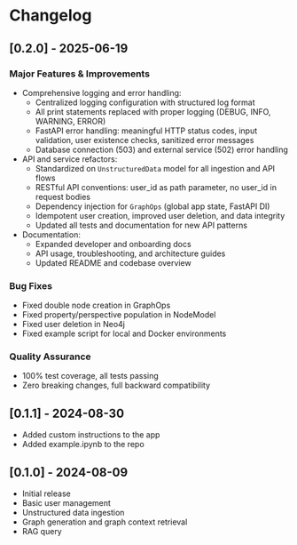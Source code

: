 # Changelog

## [0.2.0] - 2025-06-19

### Major Features & Improvements
- Comprehensive logging and error handling:
  - Centralized logging configuration with structured log format
  - All print statements replaced with proper logging (DEBUG, INFO, WARNING, ERROR)
  - FastAPI error handling: meaningful HTTP status codes, input validation, user existence checks, sanitized error messages
  - Database connection (503) and external service (502) error handling
- API and service refactors:
  - Standardized on `UnstructuredData` model for all ingestion and API flows
  - RESTful API conventions: user_id as path parameter, no user_id in request bodies
  - Dependency injection for `GraphOps` (global app state, FastAPI DI)
  - Idempotent user creation, improved user deletion, and data integrity
  - Updated all tests and documentation for new API patterns
- Documentation:
  - Expanded developer and onboarding docs
  - API usage, troubleshooting, and architecture guides
  - Updated README and codebase overview

### Bug Fixes
- Fixed double node creation in GraphOps
- Fixed property/perspective population in NodeModel
- Fixed user deletion in Neo4j
- Fixed example script for local and Docker environments

### Quality Assurance
- 100% test coverage, all tests passing
- Zero breaking changes, full backward compatibility

## [0.1.1] - 2024-08-30
- Added custom instructions to the app
- Added example.ipynb to the repo

## [0.1.0] - 2024-08-09
- Initial release
- Basic user management
- Unstructured data ingestion
- Graph generation and graph context retrieval
- RAG query